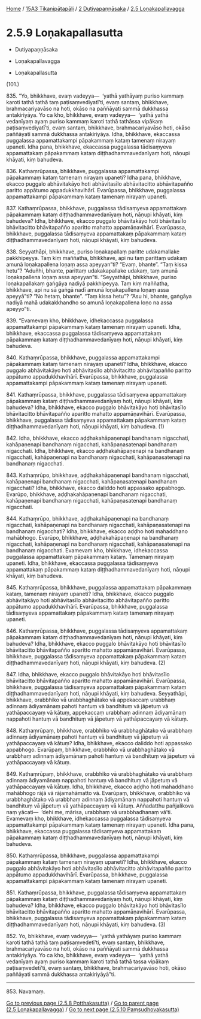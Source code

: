 
[Home](/) / [15A3 Tikanipātapāḷi](../../../15A3.md) / [2 Dutiyapaṇṇāsaka](../../2.md) / [2.5 Loṇakapallavagga](../2.5.md)

# 2.5.9 Loṇakapallasutta

* Dutiyapaṇṇāsaka

* Loṇakapallavagga

* Loṇakapallasutta

(101.)

835\. “Yo, bhikkhave, evaṃ vadeyya—  ‘yathā yathāyaṃ puriso kammaṃ karoti tathā tathā taṃ paṭisaṃvediyatī’ti, evaṃ santaṃ, bhikkhave, brahmacariyavāso na hoti, okāso na paññāyati sammā dukkhassa antakiriyāya. Yo ca kho, bhikkhave, evaṃ vadeyya—  ‘yathā yathā vedanīyaṃ ayaṃ puriso kammaṃ karoti tathā tathāssa vipākaṃ paṭisaṃvediyatī’ti, evaṃ santaṃ, bhikkhave, brahmacariyavāso hoti, okāso paññāyati sammā dukkhassa antakiriyāya. Idha, bhikkhave, ekaccassa puggalassa appamattakampi pāpakammaṃ kataṃ tamenaṃ nirayaṃ upaneti. Idha pana, bhikkhave, ekaccassa puggalassa tādisaṃyeva appamattakaṃ pāpakammaṃ kataṃ diṭṭhadhammavedanīyaṃ hoti, nāṇupi khāyati, kiṃ bahudeva.

836\. Kathaṃrūpassa, bhikkhave, puggalassa appamattakampi pāpakammaṃ kataṃ tamenaṃ nirayaṃ upaneti? Idha pana, bhikkhave, ekacco puggalo abhāvitakāyo hoti abhāvitasīlo abhāvitacitto abhāvitapañño paritto appātumo appadukkhavihārī. Evarūpassa, bhikkhave, puggalassa appamattakampi pāpakammaṃ kataṃ tamenaṃ nirayaṃ upaneti.

837\. Kathaṃrūpassa, bhikkhave, puggalassa tādisaṃyeva appamattakaṃ pāpakammaṃ kataṃ diṭṭhadhammavedanīyaṃ hoti, nāṇupi khāyati, kiṃ bahudeva? Idha, bhikkhave, ekacco puggalo bhāvitakāyo hoti bhāvitasīlo bhāvitacitto bhāvitapañño aparitto mahatto appamāṇavihārī. Evarūpassa, bhikkhave, puggalassa tādisaṃyeva appamattakaṃ pāpakammaṃ kataṃ diṭṭhadhammavedanīyaṃ hoti, nāṇupi khāyati, kiṃ bahudeva.

838\. Seyyathāpi, bhikkhave, puriso loṇakapallaṃ paritte udakamallake pakkhipeyya. Taṃ kiṃ maññatha, bhikkhave, api nu taṃ parittaṃ udakaṃ amunā loṇakapallena loṇaṃ assa apeyyan”ti? “Evaṃ, bhante”. “Taṃ kissa hetu”? “Aduñhi, bhante, parittaṃ udakakapallake udakaṃ, taṃ amunā loṇakapallena loṇaṃ assa apeyyan”ti. “Seyyathāpi, bhikkhave, puriso loṇakapallakaṃ gaṅgāya nadiyā pakkhipeyya. Taṃ kiṃ maññatha, bhikkhave, api nu sā gaṅgā nadī amunā loṇakapallena loṇaṃ assa apeyyā”ti? “No hetaṃ, bhante”. “Taṃ kissa hetu”? “Asu hi, bhante, gaṅgāya nadiyā mahā udakakkhandho so amunā loṇakapallena loṇo na assa apeyyo”ti.

839\. “Evamevaṃ kho, bhikkhave, idhekaccassa puggalassa appamattakampi pāpakammaṃ kataṃ tamenaṃ nirayaṃ upaneti. Idha, bhikkhave, ekaccassa puggalassa tādisaṃyeva appamattakaṃ pāpakammaṃ kataṃ diṭṭhadhammavedanīyaṃ hoti, nāṇupi khāyati, kiṃ bahudeva.

840\. Kathaṃrūpassa, bhikkhave, puggalassa appamattakampi pāpakammaṃ kataṃ tamenaṃ nirayaṃ upaneti? Idha, bhikkhave, ekacco puggalo abhāvitakāyo hoti abhāvitasīlo abhāvitacitto abhāvitapañño paritto appātumo appadukkhavihārī. Evarūpassa, bhikkhave, puggalassa appamattakampi pāpakammaṃ kataṃ tamenaṃ nirayaṃ upaneti.

841\. Kathaṃrūpassa, bhikkhave, puggalassa tādisaṃyeva appamattakaṃ pāpakammaṃ kataṃ diṭṭhadhammavedanīyaṃ hoti, nāṇupi khāyati, kiṃ bahudeva? Idha, bhikkhave, ekacco puggalo bhāvitakāyo hoti bhāvitasīlo bhāvitacitto bhāvitapañño aparitto mahatto appamāṇavihārī. Evarūpassa, bhikkhave, puggalassa tādisaṃyeva appamattakaṃ pāpakammaṃ kataṃ diṭṭhadhammavedanīyaṃ hoti, nāṇupi khāyati, kiṃ bahudeva. (1)

842\. Idha, bhikkhave, ekacco aḍḍhakahāpaṇenapi bandhanaṃ nigacchati, kahāpaṇenapi bandhanaṃ nigacchati, kahāpaṇasatenapi bandhanaṃ nigacchati. Idha, bhikkhave, ekacco aḍḍhakahāpaṇenapi na bandhanaṃ nigacchati, kahāpaṇenapi na bandhanaṃ nigacchati, kahāpaṇasatenapi na bandhanaṃ nigacchati.

843\. Kathaṃrūpo, bhikkhave, aḍḍhakahāpaṇenapi bandhanaṃ nigacchati, kahāpaṇenapi bandhanaṃ nigacchati, kahāpaṇasatenapi bandhanaṃ nigacchati? Idha, bhikkhave, ekacco daliddo hoti appassako appabhogo. Evarūpo, bhikkhave, aḍḍhakahāpaṇenapi bandhanaṃ nigacchati, kahāpaṇenapi bandhanaṃ nigacchati, kahāpaṇasatenapi bandhanaṃ nigacchati.

844\. Kathaṃrūpo, bhikkhave, aḍḍhakahāpaṇenapi na bandhanaṃ nigacchati, kahāpaṇenapi na bandhanaṃ nigacchati, kahāpaṇasatenapi na bandhanaṃ nigacchati? Idha, bhikkhave, ekacco aḍḍho hoti mahaddhano mahābhogo. Evarūpo, bhikkhave, aḍḍhakahāpaṇenapi na bandhanaṃ nigacchati, kahāpaṇenapi na bandhanaṃ nigacchati, kahāpaṇasatenapi na bandhanaṃ nigacchati. Evamevaṃ kho, bhikkhave, idhekaccassa puggalassa appamattakaṃ pāpakammaṃ kataṃ. Tamenaṃ nirayaṃ upaneti. Idha, bhikkhave, ekaccassa puggalassa tādisaṃyeva appamattakaṃ pāpakammaṃ kataṃ diṭṭhadhammavedanīyaṃ hoti, nāṇupi khāyati, kiṃ bahudeva.

845\. Kathaṃrūpassa, bhikkhave, puggalassa appamattakaṃ pāpakammaṃ kataṃ, tamenaṃ nirayaṃ upaneti? Idha, bhikkhave, ekacco puggalo abhāvitakāyo hoti abhāvitasīlo abhāvitacitto abhāvitapañño paritto appātumo appadukkhavihārī. Evarūpassa, bhikkhave, puggalassa tādisaṃyeva appamattakaṃ pāpakammaṃ kataṃ tamenaṃ nirayaṃ upaneti.

846\. Kathaṃrūpassa, bhikkhave, puggalassa tādisaṃyeva appamattakaṃ pāpakammaṃ kataṃ diṭṭhadhammavedanīyaṃ hoti, nāṇupi khāyati, kiṃ bahudeva? Idha, bhikkhave, ekacco puggalo bhāvitakāyo hoti bhāvitasīlo bhāvitacitto bhāvitapañño aparitto mahatto appamāṇavihārī. Evarūpassa, bhikkhave, puggalassa tādisaṃyeva appamattakaṃ pāpakammaṃ kataṃ diṭṭhadhammavedanīyaṃ hoti, nāṇupi khāyati, kiṃ bahudeva. (2)

847\. Idha, bhikkhave, ekacco puggalo bhāvitakāyo hoti bhāvitasīlo bhāvitacitto bhāvitapañño aparitto mahatto appamāṇavihārī. Evarūpassa, bhikkhave, puggalassa tādisaṃyeva appamattakaṃ pāpakammaṃ kataṃ diṭṭhadhammavedanīyaṃ hoti, nāṇupi khāyati, kiṃ bahudeva. Seyyathāpi, bhikkhave, orabbhiko vā urabbhaghātako vā appekaccaṃ urabbhaṃ adinnaṃ ādiyamānaṃ pahoti hantuṃ vā bandhituṃ vā jāpetuṃ vā yathāpaccayaṃ vā kātuṃ, appekaccaṃ urabbhaṃ adinnaṃ ādiyamānaṃ nappahoti hantuṃ vā bandhituṃ vā jāpetuṃ vā yathāpaccayaṃ vā kātuṃ.

848\. Kathaṃrūpaṃ, bhikkhave, orabbhiko vā urabbhaghātako vā urabbhaṃ adinnaṃ ādiyamānaṃ pahoti hantuṃ vā bandhituṃ vā jāpetuṃ vā yathāpaccayaṃ vā kātuṃ? Idha, bhikkhave, ekacco daliddo hoti appassako appabhogo. Evarūpaṃ, bhikkhave, orabbhiko vā urabbhaghātako vā urabbhaṃ adinnaṃ ādiyamānaṃ pahoti hantuṃ vā bandhituṃ vā jāpetuṃ vā yathāpaccayaṃ vā kātuṃ.

849\. Kathaṃrūpaṃ, bhikkhave, orabbhiko vā urabbhaghātako vā urabbhaṃ adinnaṃ ādiyamānaṃ nappahoti hantuṃ vā bandhituṃ vā jāpetuṃ vā yathāpaccayaṃ vā kātuṃ. Idha, bhikkhave, ekacco aḍḍho hoti mahaddhano mahābhogo rājā vā rājamahāmatto vā. Evarūpaṃ, bhikkhave, orabbhiko vā urabbhaghātako vā urabbhaṃ adinnaṃ ādiyamānaṃ nappahoti hantuṃ vā bandhituṃ vā jāpetuṃ vā yathāpaccayaṃ vā kātuṃ. Aññadatthu pañjalikova naṃ yācati—  ‘dehi me, mārisa, urabbhaṃ vā urabbhadhanaṃ vā’ti. Evamevaṃ kho, bhikkhave, idhekaccassa puggalassa tādisaṃyeva appamattakampi pāpakammaṃ kataṃ tamenaṃ nirayaṃ upaneti. Idha pana, bhikkhave, ekaccassa puggalassa tādisaṃyeva appamattakaṃ pāpakammaṃ kataṃ diṭṭhadhammavedanīyaṃ hoti, nāṇupi khāyati, kiṃ bahudeva.

850\. Kathaṃrūpassa, bhikkhave, puggalassa appamattakampi pāpakammaṃ kataṃ tamenaṃ nirayaṃ upaneti? Idha, bhikkhave, ekacco puggalo abhāvitakāyo hoti abhāvitasīlo abhāvitacitto abhāvitapañño paritto appātumo appadukkhavihārī. Evarūpassa, bhikkhave, puggalassa appamattakampi pāpakammaṃ kataṃ tamenaṃ nirayaṃ upaneti.

851\. Kathaṃrūpassa, bhikkhave, puggalassa tādisaṃyeva appamattakaṃ pāpakammaṃ kataṃ diṭṭhadhammavedanīyaṃ hoti, nāṇupi khāyati, kiṃ bahudeva? Idha, bhikkhave, ekacco puggalo bhāvitakāyo hoti bhāvitasīlo bhāvitacitto bhāvitapañño aparitto mahatto appamāṇavihārī. Evarūpassa, bhikkhave, puggalassa tādisaṃyeva appamattakaṃ pāpakammaṃ kataṃ diṭṭhadhammavedanīyaṃ hoti, nāṇupi khāyati, kiṃ bahudeva. (3)

852\. Yo, bhikkhave, evaṃ vadeyya—  ‘yathā yathāyaṃ puriso kammaṃ karoti tathā tathā taṃ paṭisaṃvedetī’ti, evaṃ santaṃ, bhikkhave, brahmacariyavāso na hoti, okāso na paññāyati sammā dukkhassa antakiriyāya. Yo ca kho, bhikkhave, evaṃ vadeyya—  ‘yathā yathā vedanīyaṃ ayaṃ puriso kammaṃ karoti tathā tathā tassa vipākaṃ paṭisaṃvedetī’ti, evaṃ santaṃ, bhikkhave, brahmacariyavāso hoti, okāso paññāyati sammā dukkhassa antakiriyāyā”ti.

---

853\. Navamaṃ.



[Go to previous page (2.5.8 Potthakasutta)](2.5.8.md) / [Go to parent page (2.5 Loṇakapallavagga)](../2.5.md) / [Go to next page (2.5.10 Paṃsudhovakasutta)](2.5.10.md)


